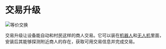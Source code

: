 # 交易升级

![等价交换](oredict:opencomputers:tradingUpgrade)

交易升级让设备能自动和村民这样的商人交易。它可以装在[机器人](../block/robot.md)和[无人机](drone.md)里面，安装后其能够探测附近商人的存在，获取可用交易信息并完成交易。
